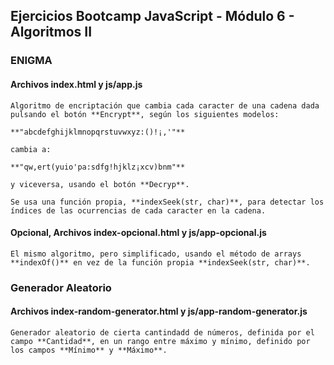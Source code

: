 ## Ejercicios Bootcamp JavaScript - Módulo 6 - Algoritmos II

### ENIGMA

#### **Archivos index.html y js/app.js**

    Algoritmo de encriptación que cambia cada caracter de una cadena dada pulsando el botón **Encrypt**, según los siguientes modelos:

    **"abcdefghijklmnopqrstuvwxyz:()!¡,'"**

    cambia a:

    **"qw,ert(yuio'pa:sdfg!hjklz¡xcv)bnm"**

    y viceversa, usando el botón **Decryp**.

    Se usa una función propia, **indexSeek(str, char)**, para detectar los índices de las ocurrencias de cada caracter en la cadena.

#### Opcional, **Archivos index-opcional.html y js/app-opcional.js**

    El mismo algoritmo, pero simplificado, usando el método de arrays **indexOf()** en vez de la función propia **indexSeek(str, char)**.

### Generador Aleatorio

#### **Archivos index-random-generator.html y js/app-random-generator.js**

    Generador aleatorio de cierta cantindadd de números, definida por el campo **Cantidad**, en un rango entre máximo y mínimo, definido por los campos **Mínimo** y **Máximo**.

